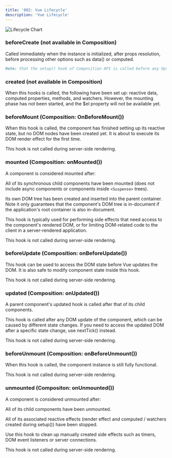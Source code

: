 ```yaml
---
title: '002: Vue Lifecycle'
description: 'Vue Lifecycle'
---
```


![Lifecycle Chart](/images/vue_lifecycle.png "Lifecycle chart")
### beforeCreate (not available in Composition)

Called immediately when the instance is initialized, after props resolution, before processing other options such as data() or computed.

```md
Note: that the setup() hook of Composition API is called before any Options API hooks, even beforeCreate().
```

### created (not available in Composition)

When this hooks is called, the following have been set up: reactive data, computed properties, methods, and watchers. However, the mounting phase has not been started, and the $el property will not be available yet.

### beforeMount (Composition: OnBeforeMount())

When this hook is called, the component has finished setting up its reactive state, but no DOM nodes have been created yet. It is about to execute its DOM render effect for the first time.

This hook is not called during server-side rendering.

### mounted (Composition: onMounted())

A component is considered mounted after:

All of its synchronous child components have been mounted (does not include async components or components inside `<Suspense>` trees).

Its own DOM tree has been created and inserted into the parent container. Note it only guarantees that the component's DOM tree is in-document if the application's root container is also in-document.

This hook is typically used for performing side effects that need access to the component's rendered DOM, or for limiting DOM-related code to the client in a server-rendered application.

This hook is not called during server-side rendering.

### beforeUpdate (Composition: onBeforeUpdate())

This hook can be used to access the DOM state before Vue updates the DOM. It is also safe to modify component state inside this hook.

This hook is not called during server-side rendering.

### updated (Composition: onUpdated())

A parent component's updated hook is called after that of its child components.

This hook is called after any DOM update of the component, which can be caused by different state changes. If you need to access the updated DOM after a specific state change, use nextTick() instead.

This hook is not called during server-side rendering.

### beforeUnmount (Composition: onBeforeUnmount())

When this hook is called, the component instance is still fully functional.

This hook is not called during server-side rendering.

### unmounted (Compositon: onUnmounted())

A component is considered unmounted after:

All of its child components have been unmounted.

All of its associated reactive effects (render effect and computed / watchers created during setup()) have been stopped.

Use this hook to clean up manually created side effects such as timers, DOM event listeners or server connections.

This hook is not called during server-side rendering.
